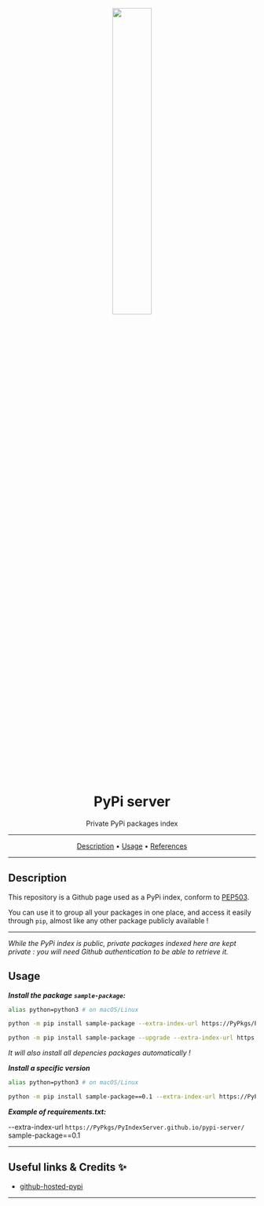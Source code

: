 <div align="center">
      <img src="./logo.png" width="40%">
</div>

<h1 align="center">PyPi server</h1>

<p align="center">
Private PyPi packages index
</p>

---

<p align="center">
  <a href="#description">Description</a> •
  <a href="#usage">Usage</a> •
  <a href="#references">References</a>
</p>

---


## Description

This repository is a Github page used as a PyPi index, conform to [PEP503](https://www.python.org/dev/peps/pep-0503/).

You can use it to group all your packages in one place, and access it easily through `pip`, almost like any other package publicly available !

---

_While the PyPi index is public, private packages indexed here are kept private : you will need Github authentication to be able to retrieve it._

## Usage


***Install the package `sample-package`:***

```sh
alias python=python3 # on macOS/Linux

python -m pip install sample-package --extra-index-url https://PyPkgs/PyIndexServer.github.io/pypi-server/ # first insatllation

python -m pip install sample-package --upgrade --extra-index-url https://PyPkgs/PyIndexServer.github.io/pypi-server/ # upgrade
```

_It will also install all depencies packages automatically !_


***Install a specific version***

```sh
alias python=python3 # on macOS/Linux

python -m pip install sample-package==0.1 --extra-index-url https://PyPkgs/PyIndexServer.github.io/pypi-server/ # first insatllation
```

***Example of requirements.txt:***

--extra-index-url `https://PyPkgs/PyIndexServer.github.io/pypi-server/`
sample-package==0.1

---

## Useful links & Credits ✨
- [github-hosted-pypi](https://github.com/astariul/github-hosted-pypi)

---